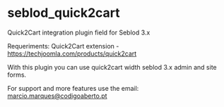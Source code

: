 seblod_quick2cart
=================

Quick2Cart integration plugin field for Seblod 3.x

Requeriments: Quick2Cart extension - https://techjoomla.com/products/quick2cart

With this plugin you can use quick2cart width seblod 3.x admin and site forms.

For support and more features use the email: marcio.marques@codigoaberto.pt
